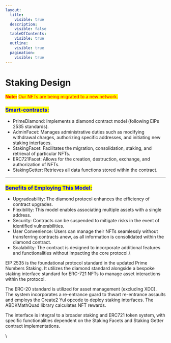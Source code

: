 ```yaml
---
layout:
  title:
    visible: true
  description:
    visible: false
  tableOfContents:
    visible: true
  outline:
    visible: true
  pagination:
    visible: true
---
```


# Staking Design

<mark style="color:red;">**Note:**</mark> <mark style="color:red;"></mark><mark style="color:red;">Our NFTs are being migrated to a new network.</mark>&#x20;

### <mark style="color:blue;">Smart-contracts:</mark>

* PrimeDiamond: Implements a diamond contract model (following EIPs 2535 standards).
* AdminFacet: Manages administrative duties such as modifying withdrawal charges, authorizing specific addresses, and initiating new staking interfaces.
* StakingFacet: Facilitates the migration, consolidation, staking, and retrieval of particular NFTs.
* ERC721Facet: Allows for the creation, destruction, exchange, and authorization of NFTs.
* StakingGetter: Retrieves all data functions stored within the contract.

***

### <mark style="color:blue;">Benefits of Employing This Model:</mark>

* Upgradeability: The diamond protocol enhances the efficiency of contract upgrades.
* Flexibility: This model enables associating multiple assets with a single address.
* Security: Contracts can be suspended to mitigate risks in the event of identified vulnerabilities.
* User Convenience: Users can manage their NFTs seamlessly without transferring contracts anew, as all information is consolidated within the diamond contract.
* Scalability: The contract is designed to incorporate additional features and functionalities without impacting the core protocol.\


EIP 2535 is the foundational protocol standard in the updated Prime Numbers Staking. It utilizes the diamond standard alongside a bespoke staking interface standard for ERC-721 NFTs to manage asset interactions within the protocol.&#x20;

The ERC-20 standard is utilized for asset management (excluding XDC). The system incorporates a re-entrance guard to thwart re-entrance assaults and employs the Create2 Yul opcode to deploy staking interfaces. The ABDKMathQuad library calculates NFT rewards.&#x20;

The interface is integral to a broader staking and ERC721 token system, with specific functionalities dependent on the Staking Facets and Staking Getter contract implementations.

\
